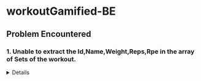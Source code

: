 # workoutGamified-BE


## Problem Encountered

### 1. Unable to extract the Id,Name,Weight,Reps,Rpe in the array of Sets of the workout. 
<details>

```js
const result = await db.collection('exercises').find({ name: { $in: regexes } }, { projection: { _id: 1, name: 1 } }).toArray();
console.log(result);
// result [
//   { _id: new ObjectId('68a4383c1322900ffd4104ed'), name: 'Squat' },
//  { _id: new ObjectId('68a4384d1322900ffd4104ef'), name: 'Push-up' }
//]
```
in my exerciseDataLayer area , i'm extracting based on name to link to user input. 

```js
const exerciseDoc = await exerciseDataLayer.getExerciseByName(names);
console.log(exceriseDoc);
// exerciseDoc [
//    { _id: new ObjectId('68a4383c1322900ffd4104ed'), name: 'Squat' },
//    { _id: new ObjectId('68a4384d1322900ffd4104ef'), name: 'Push-up' }
//  ]
try {
        const db = await connect();
        const workoutDoc = {
            userId: new ObjectId(_id),
            date: new Date(),
            notes,
            sets: exerciseDoc.map(s => {
             _id: exerciseDoc._id,
             name: exerciseDoc.name,
             weight,
             reps,
             rpe})
        }
        const result = await db.collection('workout').insertOne(workoutDoc);
        return result;
    } catch (e) {
        console.log(e);
    }
```
over here i'm unable to show the weight,reps,rpe. because i'm only extracting the exceriseDoc which returns just the name and id, rest of the field will be null
so i had to find a way to extract the rest of the information such as weight and reps and rpe from the user input and combine it with the exceriseDoc id and name

```js
const name = setsInput.map(s => s.name)
const norm = x => String(x || "").toLowerCase().replace(/[\s\-_]+/g, "")
```
With the **const name** i'm able to get the user input firstly so i can match it up later on from my database.
so i get the **const norm** to eliminate any dashes/spaces for easy comparison of the name of excerise user send

``` js
 const sets = setsInput.map(s => {
        const match = exerciseDoc.find(d => norm(d.name) === norm(s.name));
        return {
            _id: match._id, 
            name: match.name, 
            weight: s.weight,
            reps: s.reps,
            rpe: s.rpe
        };
    });
    console.log(sets);
// [
//    {_id: new ObjectId('68a4384d1322900ffd4104ef'),name: 'Push-up',weight: 80, reps: 5,rpe: 8},
//    {_id: new ObjectId('68a4383c1322900ffd4104ed'),name: 'Squat',weight: 100,reps: 8,rpe: 9}
//  ]
```
and from there i need to merge the information together.
so for each setsInput map happen, **const match** will find through the exceriseDoc to get the name and compared with the user input.

</details>
